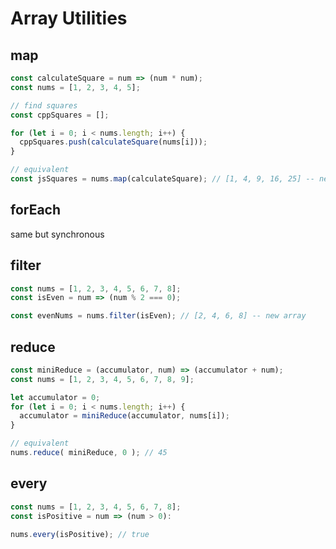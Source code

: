 # Array Utilities

## map
```javascript
const calculateSquare = num => (num * num);
const nums = [1, 2, 3, 4, 5];

// find squares
const cppSquares = [];

for (let i = 0; i < nums.length; i++) {
  cppSquares.push(calculateSquare(nums[i]));
}

// equivalent
const jsSquares = nums.map(calculateSquare); // [1, 4, 9, 16, 25] -- new array
```

## forEach
same but synchronous

## filter
```javascript
const nums = [1, 2, 3, 4, 5, 6, 7, 8];
const isEven = num => (num % 2 === 0);

const evenNums = nums.filter(isEven); // [2, 4, 6, 8] -- new array
```

## reduce
```javascript
const miniReduce = (accumulator, num) => (accumulator + num);
const nums = [1, 2, 3, 4, 5, 6, 7, 8, 9];

let accumulator = 0;
for (let i = 0; i < nums.length; i++) {
  accumulator = miniReduce(accumulator, nums[i]);
}

// equivalent
nums.reduce( miniReduce, 0 ); // 45
```

## every
```javascript
const nums = [1, 2, 3, 4, 5, 6, 7, 8];
const isPositive = num => (num > 0):

nums.every(isPositive); // true
```
